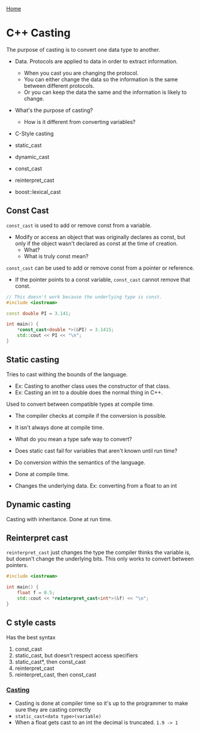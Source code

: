 [Home](../README.md#cc)

# C++ Casting
The purpose of casting is to convert one data type to another.
- Data. Protocols are applied to data in order to extract information.
	- When you cast you are changing the protocol.
	- You can either change the data so the information is the same between different protocols.
	- Or you can keep the data the same and the information is likely to change.


- What's the purpose of casting?
	- How is it different from converting variables?
- C-Style casting
- static_cast
- dynamic_cast
- const_cast
+ reinterpret_cast
- boost::lexical_cast

## Const Cast
`const_cast` is used to add or remove const from a variable.
- Modify or access an object that was originally declares as const, but only if the object wasn't declared as const at the time of creation.
	- What?
	- What is truly const mean?

`const_cast` can be used to add or remove const from a pointer or reference.
- If the pointer points to a const variable, `const_cast` cannot remove that const.

```C++
// This doesn't work because the underlying type is const.
#include <iostream>

const double PI = 3.141;

int main() {
	*const_cast<double *>(&PI) = 3.1415;
	std::cout << PI << "\n";
}
```

## Static casting
Tries to cast withing the bounds of the language.
- Ex: Casting to another class uses the constructor of that class.
- Ex: Casting an int to a double does the normal thing in C++.

Used to convert between compatible types at compile time.
- The compiler checks at compile if the conversion is possible.

- It isn't always done at compile time.

- What do you mean a type safe way to convert?
- Does static cast fail for variables that aren't known until run time?

- Do conversion within the semantics of the language.
- Done at compile time.
- Changes the underlying data. Ex: converting from a float to an int

## Dynamic casting
Casting with inheritance.
Done at run time.

## Reinterpret cast
`reinterpret_cast` just changes the type the compiler thinks the variable is, but doesn't change the underlying bits. This only works to convert between pointers.

```C++
#include <iostream>

int main() {
	float f = 0.5;
	std::cout << *reinterpret_cast<int*>(&f) << "\n";
}
```

## C style casts
Has the best syntax

1. const_cast
2. static_cast, but doesn't respect access specifiers
3. static_cast*, then const_cast
4. reinterpret_cast
5. reinterpret_cast, then const_cast


### [Casting](#c)
- Casting is done at compiler time so it's up to the programmer to make sure they are casting correctly
- `static_cast<data type>(variable)`
- When a float gets cast to an int the decimal is truncated. `1.9 -> 1`
